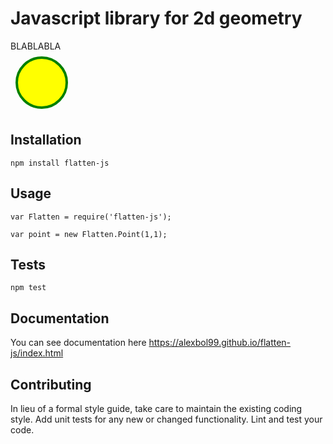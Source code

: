 # Javascript library for 2d geometry


<div>
  BLABLABLA
</div>

<svg width="100" height="100">
  <circle cx="50" cy="50" r="40" stroke="green" stroke-width="4" fill="yellow" />
  Sorry, your browser does not support inline SVG.
</svg>

## Installation

  `npm install flatten-js`

## Usage

    var Flatten = require('flatten-js');

    var point = new Flatten.Point(1,1);
      
## Tests

  `npm test`

## Documentation

You can see documentation here https://alexbol99.github.io/flatten-js/index.html

## Contributing

In lieu of a formal style guide, take care to maintain the existing coding style. Add unit tests for any new or changed functionality. Lint and test your code.
